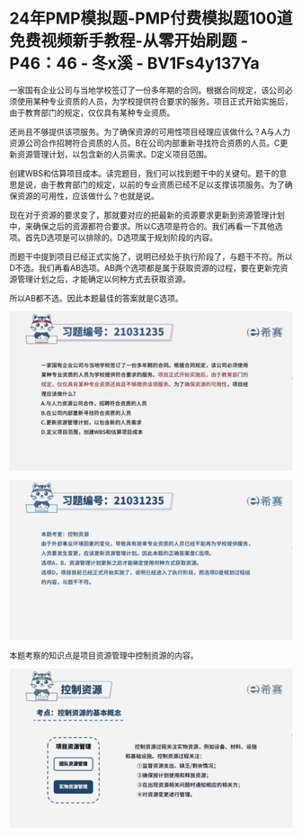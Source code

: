 # 24年PMP模拟题-PMP付费模拟题100道免费视频新手教程-从零开始刷题 - P46：46 - 冬x溪 - BV1Fs4y137Ya

一家国有企业公司与当地学校签订了一份多年期的合同。根据合同规定，该公司必须使用某种专业资质的人员，为学校提供符合要求的服务。项目正式开始实施后，由于教育部门的规定，仅仅具有某种专业资质。

还尚且不够提供该项服务。为了确保资源的可用性项目经理应该做什么？A与人力资源公司合作招聘符合资质的人员。B在公司内部重新寻找符合资质的人员。C更新资源管理计划，以包含新的人员需求。D定义项目范围。

创建WBS和估算项目成本。读完题目，我们可以找到题干中的关键句。题干的意思是说，由于教育部门的规定，以前的专业资质已经不足以支撑该项服务。为了确保资源的可用性，应该做什么？也就是说。

现在对于资源的要求变了，那就要对应的把最新的资源要求更新到资源管理计划中，来确保之后的资源都符合要求。所以C选项是符合的。我们再看一下其他选项。首先D选项是可以排除的。D选项属于规划阶段的内容。

而题干中提到项目已经正式实施了，说明已经处于执行阶段了，与题干不符。所以D不选。我们再看AB选项。AB两个选项都是属于获取资源的过程，要在更新完资源管理计划之后，才能确定以何种方式去获取资源。

所以AB都不选。因此本题最佳的答案就是C选项。

![](img/9b34d3950bf07e6949b714a1ff5a1ea4_1.png)

![](img/9b34d3950bf07e6949b714a1ff5a1ea4_2.png)

本题考察的知识点是项目资源管理中控制资源的内容。

![](img/9b34d3950bf07e6949b714a1ff5a1ea4_4.png)